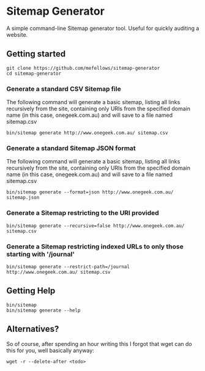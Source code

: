 # Sitemap Generator
A simple command-line Sitemap generator tool. Useful for quickly auditing a website.

## Getting started

    git clone https://github.com/mefellows/sitemap-generator
    cd sitemap-generator

### Generate a standard CSV Sitemap file
The following command will generate a basic sitemap, listing all links recursively from the site, containing only URIs from the specified domain name (in this case, onegeek.com.au) and will save to a file named sitemap.csv

    bin/sitemap generate http://www.onegeek.com.au/ sitemap.csv

### Generate a standard Sitemap JSON format
The following command will generate a basic sitemap, listing all links recursively from the site, containing only URIs from the specified domain name (in this case, onegeek.com.au) and will save to a file named sitemap.csv

    bin/sitemap generate --format=json http://www.onegeek.com.au/ sitemap.json
  
### Generate a Sitemap restricting to the URI provided

    bin/sitemap generate --recursive=false http://www.onegeek.com.au/ sitemap.csv
    
### Generate a Sitemap restricting indexed URLs to only those starting with '/journal'

    bin/sitemap generate --restrict-path=/journal http://www.onegeek.com.au/ sitemap.csv
    
        
## Getting Help

    bin/sitemap
    bin/sitemap generate --help
    
## Alternatives?

So of course, after spending an hour writing this I forgot that wget can do this for you, well basically anyway:

    wget -r --delete-after <todo>
